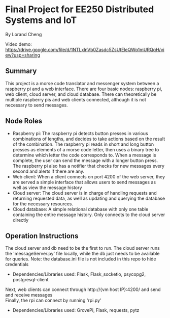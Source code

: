 # Final Project for EE250 Distributed Systems and IoT
By Lorand Cheng

Video demo: https://drive.google.com/file/d/1NTLxlnVb0Zasdc5ZsUtEleQWp1mURQqH/view?usp=sharing
## Summary
This project is a morse code translator and messenger system between a raspberry pi and a web interface. There are four basic nodes: raspberry pi, web client, cloud server, and cloud database. There can theoretically be multiple raspberry pis and web clients connected, although it is not necessary to send messages.

## Node Roles
- Raspberry pi: The raspberry pi detects button presses in various combinations of lengths, and decides to take actions based on the result of the combination. The raspberry pi reads in short and long button presses as elements of a morse code letter, then uses a binary tree to determine which letter the code corresponds to. When a message is complete, the user can send the message with a longer button press. The raspberry pi also has a notifier that checks for new messages every second and alerts if there are any.
- Web client: When a client connects on port 4200 of the web server, they are served a simple interface that allows users to send messages as well as view the message history
- Cloud server: The cloud server is in charge of handling requests and returning requested data, as well as updating and querying the database for the necessary resources.
- Cloud database: A simple relational database with only one table containing the entire message history. Only connects to the cloud server directly

## Operation Instructions
The cloud server and db need to be the first to run. The cloud server runs the 'messageServer.py' file locally, while the db just needs to be available for queries. Note: the database.ini file is not included in this repo to hide credentials
- Dependencies/Libraries used: Flask, Flask_socketio, psycopg2, postgresql-client

Next, web clients can connect through http://{vm host IP}:4200/ and send and receive messages<br>
Finally, the rpi can connect by running 'rpi.py'

- Dependencies/Libraries used: GrovePi, Flask, requests, pytz